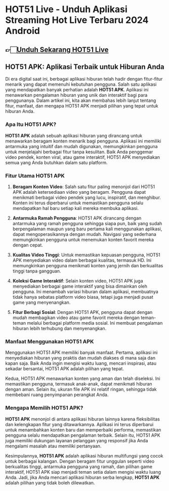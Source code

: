 # HOT51 Live - Unduh Aplikasi Streaming Hot Live Terbaru 2024 Android

## 👉🏻[Unduh Sekarang HOT51 Live](https://spoo.me/Y9Mght)

## HOT51 APK: Aplikasi Terbaik untuk Hiburan Anda

Di era digital saat ini, berbagai aplikasi hiburan telah hadir dengan fitur-fitur menarik yang dapat memenuhi kebutuhan pengguna. Salah satu aplikasi yang mendapatkan banyak perhatian adalah **HOT51 APK**. Aplikasi ini menawarkan pengalaman hiburan yang unik dan interaktif bagi para penggunanya. Dalam artikel ini, kita akan membahas lebih lanjut tentang fitur, manfaat, dan mengapa HOT51 APK menjadi pilihan yang tepat untuk hiburan Anda.

### Apa Itu HOT51 APK?

**HOT51 APK** adalah sebuah aplikasi hiburan yang dirancang untuk menawarkan beragam konten menarik bagi pengguna. Aplikasi ini memiliki antarmuka yang intuitif dan mudah digunakan, memungkinkan pengguna untuk menjelajahi berbagai fitur tanpa kesulitan. Baik Anda penggemar video pendek, konten viral, atau game interaktif, HOT51 APK menyediakan semua yang Anda butuhkan dalam satu platform.

### Fitur Utama HOT51 APK

1. **Beragam Konten Video**: Salah satu fitur paling menonjol dari HOT51 APK adalah ketersediaan video yang beragam. Pengguna dapat menikmati berbagai video pendek yang lucu, inspiratif, dan menghibur. Konten ini terus diperbarui untuk memastikan pengguna selalu mendapatkan hal baru setiap kali mereka membuka aplikasi.

2. **Antarmuka Ramah Pengguna**: HOT51 APK dirancang dengan antarmuka yang ramah pengguna sehingga siapa pun, baik yang sudah berpengalaman maupun yang baru pertama kali menggunakan aplikasi, dapat mengoperasikannya dengan mudah. Navigasi yang sederhana memungkinkan pengguna untuk menemukan konten favorit mereka dengan cepat.

3. **Kualitas Video Tinggi**: Untuk memastikan kepuasan pengguna, HOT51 APK menyediakan video dalam berbagai kualitas, termasuk HD. Ini memungkinkan pengguna menikmati konten yang jernih dan berkualitas tinggi tanpa gangguan.

4. **Koleksi Game Interaktif**: Selain konten video, HOT51 APK juga menyediakan berbagai game interaktif yang bisa dimainkan oleh pengguna. Ini menambah variasi hiburan dalam aplikasi, membuatnya tidak hanya sebatas platform video biasa, tetapi juga menjadi pusat game yang menyenangkan.

5. **Fitur Berbagi Sosial**: Dengan HOT51 APK, pengguna dapat dengan mudah membagikan video atau game favorit mereka dengan teman-teman melalui berbagai platform media sosial. Ini membuat pengalaman hiburan lebih terhubung dan menyenangkan.

### Manfaat Menggunakan HOT51 APK

Menggunakan HOT51 APK memiliki banyak manfaat. Pertama, aplikasi ini menyediakan hiburan yang praktis dan mudah diakses di mana saja dan kapan saja. Baik Anda ingin mengisi waktu luang, mencari inspirasi, atau sekadar bersantai, HOT51 APK adalah pilihan yang tepat.

Kedua, HOT51 APK menawarkan konten yang aman dan telah diseleksi. Ini memastikan pengguna, termasuk anak-anak, dapat menikmati hiburan dengan aman. Selain itu, ukuran file APK ini relatif ringan, sehingga tidak membebani ruang penyimpanan perangkat Anda.

### Mengapa Memilih HOT51 APK?

**HOT51 APK** menonjol di antara aplikasi hiburan lainnya karena fleksibilitas dan kelengkapan fitur yang ditawarkannya. Aplikasi ini terus diperbarui untuk menambahkan konten baru dan memperbaiki performa, memastikan pengguna selalu mendapatkan pengalaman terbaik. Selain itu, HOT51 APK juga memiliki dukungan layanan pelanggan yang responsif jika Anda mengalami masalah atau memiliki pertanyaan.

Kesimpulannya, **HOT51 APK** adalah aplikasi hiburan multifungsi yang cocok untuk berbagai kalangan. Dengan beragam fitur unggulan seperti video berkualitas tinggi, antarmuka pengguna yang ramah, dan pilihan game interaktif, HOT51 APK siap menjadi teman setia dalam mengisi waktu luang Anda. Jadi, jika Anda mencari aplikasi hiburan serba lengkap, **HOT51 APK** adalah pilihan yang tidak boleh dilewatkan.
